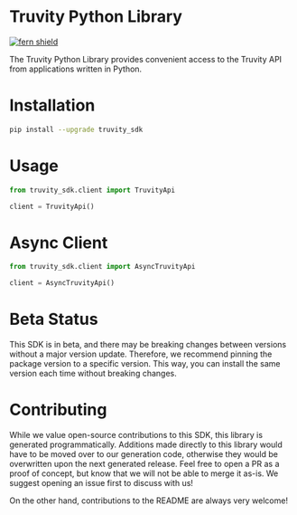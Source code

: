 <!-- Begin Title, generated by Fern  -->
# Truvity Python Library

[![fern shield](https://img.shields.io/badge/%F0%9F%8C%BF-SDK%20generated%20by%20Fern-brightgreen)](https://github.com/fern-api/fern)

The Truvity Python Library provides convenient access to the Truvity API from applications written in Python.
<!-- End Title  -->

<!-- Begin Installation, generated by Fern  -->
# Installation

```sh
pip install --upgrade truvity_sdk
```
<!-- End Installation  -->

<!-- Begin Usage, generated by Fern  -->
# Usage

```python
from truvity_sdk.client import TruvityApi

client = TruvityApi()
```
<!-- End Usage  -->

<!-- Begin Async Usage, generated by Fern  -->
# Async Client

```python
from truvity_sdk.client import AsyncTruvityApi

client = AsyncTruvityApi()
```
<!-- End Async Usage  -->

<!-- Begin Status, generated by Fern  -->
# Beta Status

This SDK is in beta, and there may be breaking changes between versions without a major 
version update. Therefore, we recommend pinning the package version to a specific version. 
This way, you can install the same version each time without breaking changes.
<!-- End Status  -->

<!-- Begin Contributing, generated by Fern  -->
# Contributing

While we value open-source contributions to this SDK, this library is generated programmatically. 
Additions made directly to this library would have to be moved over to our generation code, 
otherwise they would be overwritten upon the next generated release. Feel free to open a PR as
 a proof of concept, but know that we will not be able to merge it as-is. We suggest opening 
an issue first to discuss with us!

On the other hand, contributions to the README are always very welcome!
<!-- End Contributing  -->

